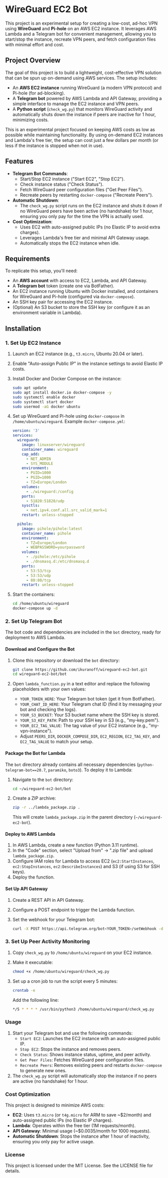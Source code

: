 # WireGuard EC2 Bot

This project is an experimental setup for creating a low-cost, ad-hoc VPN using **WireGuard** and **Pi-hole** on an AWS EC2 instance. It leverages AWS Lambda and a Telegram bot for convenient management, allowing you to start/stop the instance, recreate VPN peers, and fetch configuration files with minimal effort and cost.

## Project Overview

The goal of this project is to build a lightweight, cost-effective VPN solution that can be spun up on-demand using AWS services. The setup includes:

- An **AWS EC2 instance** running WireGuard (a modern VPN protocol) and Pi-hole (for ad-blocking).
- A **Telegram bot** powered by AWS Lambda and API Gateway, providing a simple interface to manage the EC2 instance and VPN peers.
- A **Python script** (`check_wg.py`) that monitors WireGuard activity and automatically shuts down the instance if peers are inactive for 1 hour, minimizing costs.

This is an experimental project focused on keeping AWS costs as low as possible while maintaining functionality. By using on-demand EC2 instances and Lambda's free tier, the setup can cost just a few dollars per month (or less if the instance is stopped when not in use).

## Features

- **Telegram Bot Commands**:
  - Start/Stop EC2 instance ("Start EC2", "Stop EC2").
  - Check instance status ("Check Status").
  - Fetch WireGuard peer configuration files ("Get Peer Files").
  - Recreate peers by restarting `docker-compose` ("Recreate Peers").
- **Automatic Shutdown**:
  - The `check_wg.py` script runs on the EC2 instance and shuts it down if no WireGuard peers have been active (no handshake) for 1 hour, ensuring you only pay for the time the VPN is actually used.
- **Cost Optimization**:
  - Uses EC2 with auto-assigned public IPs (no Elastic IP to avoid extra charges).
  - Leverages Lambda's free tier and minimal API Gateway usage.
  - Automatically stops the EC2 instance when idle.

## Requirements

To replicate this setup, you'll need:

- An **AWS account** with access to EC2, Lambda, and API Gateway.
- A **Telegram bot** token (create one via BotFather).
- An EC2 instance running Ubuntu with Docker installed, and containers for WireGuard and Pi-hole (configured via `docker-compose`).
- An SSH key pair for accessing the EC2 instance.
- (Optional) An S3 bucket to store the SSH key (or configure it as an environment variable in Lambda).

## Installation

### 1. Set Up EC2 Instance

1. Launch an EC2 instance (e.g., `t3.micro`, Ubuntu 20.04 or later).

2. Enable "Auto-assign Public IP" in the instance settings to avoid Elastic IP costs.

3. Install Docker and Docker Compose on the instance:

   ```bash
   sudo apt update
   sudo apt install docker.io docker-compose -y
   sudo systemctl enable docker
   sudo systemctl start docker
   sudo usermod -aG docker ubuntu
   ```

4. Set up WireGuard and Pi-hole using `docker-compose` in `/home/ubuntu/wireguard`. Example `docker-compose.yml`:

   ```yaml
   version: '3'
   services:
     wireguard:
       image: linuxserver/wireguard
       container_name: wireguard
       cap_add:
         - NET_ADMIN
         - SYS_MODULE
       environment:
         - PUID=1000
         - PGID=1000
         - TZ=Europe/London
       volumes:
         - ./wireguard:/config
       ports:
         - 51820:51820/udp
       sysctls:
         - net.ipv4.conf.all.src_valid_mark=1
       restart: unless-stopped
   
     pihole:
       image: pihole/pihole:latest
       container_name: pihole
       environment:
         - TZ=Europe/London
         - WEBPASSWORD=yourpassword
       volumes:
         - ./pihole:/etc/pihole
         - ./dnsmasq.d:/etc/dnsmasq.d
       ports:
         - 53:53/tcp
         - 53:53/udp
         - 80:80/tcp
       restart: unless-stopped
   ```

5. Start the containers:

   ```bash
   cd /home/ubuntu/wireguard
   docker-compose up -d
   ```

### 2. Set Up Telegram Bot

The bot code and dependencies are included in the `bot` directory, ready for deployment to AWS Lambda.

#### Download and Configure the Bot

1. Clone this repository or download the `bot` directory:

   ```bash
   git clone https://github.com/ikuranoff/wireguard-ec2-bot.git
   cd wireguard-ec2-bot/bot
   ```

2. Open `lambda_function.py` in a text editor and replace the following placeholders with your own values:

   - `YOUR_TOKEN_HERE`: Your Telegram bot token (get it from BotFather).
   - `YOUR_CHAT_ID_HERE`: Your Telegram chat ID (find it by messaging your bot and checking the logs).
   - `YOUR_S3_BUCKET`: Your S3 bucket name where the SSH key is stored.
   - `YOUR_S3_KEY_PATH`: Path to your SSH key in S3 (e.g., "my-key.pem").
   - `YOUR_EC2_TAG_VALUE`: The tag value of your EC2 instance (e.g., "my-vpn-instance").
   - Adjust `PEERS_DIR`, `DOCKER_COMPOSE_DIR`, `EC2_REGION`, `EC2_TAG_KEY`, and `EC2_TAG_VALUE` to match your setup.

#### Package the Bot for Lambda

The `bot` directory already contains all necessary dependencies (`python-telegram-bot==20.7`, `paramiko`, `boto3`). To deploy it to Lambda:

1. Navigate to the `bot` directory:

   ```bash
   cd ~/wireguard-ec2-bot/bot
   ```

2. Create a ZIP archive:

   ```bash
   zip -r ../lambda_package.zip .
   ```

   This will create `lambda_package.zip` in the parent directory (`~/wireguard-ec2-bot`).

#### Deploy to AWS Lambda

1. In AWS Lambda, create a new function (Python 3.11 runtime).
2. In the "Code" section, select "Upload from" → ".zip file" and upload `lambda_package.zip`.
3. Configure IAM roles for Lambda to access EC2 (`ec2:StartInstances`, `ec2:StopInstances`, `ec2:DescribeInstances`) and S3 (if using S3 for SSH keys).
4. Deploy the function.

#### Set Up API Gateway

1. Create a REST API in API Gateway.

2. Configure a POST endpoint to trigger the Lambda function.

3. Set the webhook for your Telegram bot:

   ```bash
   curl -X POST https://api.telegram.org/bot<YOUR_TOKEN>/setWebhook -d url=<API_GATEWAY_URL>
   ```

### 3. Set Up Peer Activity Monitoring

1. Copy `check_wg.py` to `/home/ubuntu/wireguard` on your EC2 instance.

2. Make it executable:

   ```bash
   chmod +x /home/ubuntu/wireguard/check_wg.py
   ```

3. Set up a cron job to run the script every 5 minutes:

   ```bash
   crontab -e
   ```

   Add the following line:

   ```bash
   */5 * * * * /usr/bin/python3 /home/ubuntu/wireguard/check_wg.py
   ```

### Usage

1. Start your Telegram bot and use the following commands:
   - `Start EC2`: Launches the EC2 instance with an auto-assigned public IP.
   - `Stop EC2`: Stops the instance and removes peers.
   - `Check Status`: Shows instance status, uptime, and peer activity.
   - `Get Peer Files`: Fetches WireGuard peer configuration files.
   - `Recreate Peers`: Removes existing peers and restarts `docker-compose` to generate new ones.
2. The `check_wg.py` script will automatically stop the instance if no peers are active (no handshake) for 1 hour.

### Cost Optimization

This project is designed to minimize AWS costs:

- **EC2**: Uses `t3.micro` (or `t4g.micro` for ARM to save \~$2/month) and auto-assigned public IPs (no Elastic IP charges).
- **Lambda**: Operates within the free tier (1M requests/month).
- **API Gateway**: Minimal usage (\~$0.0035/month for 1000 requests).
- **Automatic Shutdown**: Stops the instance after 1 hour of inactivity, ensuring you only pay for active usage.

### License

This project is licensed under the MIT License. See the LICENSE file for details.

